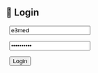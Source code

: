 <!DOCTYPE html>

<html lang="en">

<head>

  <meta charset="UTF-8">

  <title>Business Tracker (Firebase)</title>

  <style>

    body { font-family: Arial, sans-serif; margin: 20px; }

    input { margin: 5px; padding: 8px; width: 250px; }

    button { padding: 8px 14px; margin: 5px; cursor: pointer; }

    table { border-collapse: collapse; margin-top: 20px; width: 100%; }

    th, td { border: 1px solid #ddd; padding: 8px; text-align: center; }

    #loadingStatus { color: #666; font-style: italic; }

  </style>

</head>

<body>



<!-- Login Section -->

<div id="loginSection">

  <h2>🔐 Login</h2>

  <input type="text" id="username" placeholder="Username" value="e3med"><br>

  <input type="password" id="password" placeholder="Password" value="e3med2025+"><br>

  <button onclick="checkLogin()">Login</button>

  <p id="loginMessage" style="color:red;"></p>

</div>



<!-- Main App -->

<div id="appSection" style="display:none;">

  <h2>📊 Business Tracker</h2>

  <form id="entryForm">

    <input placeholder="Amount Transferred" id="transfer"><br>

    <input placeholder="Paid by (Transfer)" id="transferBy"><br>

    <input placeholder="Shipping Fees" id="shipping"><br>

    <input placeholder="Paid by (Shipping)" id="shippingBy"><br>

    <input placeholder="Clearance Fees" id="clearance"><br>

    <input placeholder="Paid by (Clearance)" id="clearanceBy"><br>

    <input placeholder="Receivable" id="receivable"><br>

    <input placeholder="Stock" id="stock"><br>

    <input placeholder="To be Collected" id="collected"><br>

    <button type="button" onclick="saveEntry()">Save Entry</button>

    <button type="button" onclick="downloadCSV()">Download Excel</button>

  </form>



  <h3>📂 Entries <span id="loadingStatus"></span></h3>

  <table id="entryTable">

    <thead>

      <tr>

        <th>Date</th><th>Transfer</th><th>Paid By</th>

        <th>Shipping</th><th>Paid By</th>

        <th>Clearance</th><th>Paid By</th>

        <th>Receivable</th><th>Stock</th><th>To Collect</th>

        <th>Delete</th>

      </tr>

    </thead>

    <tbody></tbody>

  </table>

</div>



<!-- Firebase SDK -->

<script src="https://www.gstatic.com/firebasejs/9.6.0/firebase-app-compat.js"></script>

<script src="https://www.gstatic.com/firebasejs/9.6.0/firebase-database-compat.js"></script>



<script>

 // Import the functions you need from the SDKs you need
import { initializeApp } from "firebase/app";
import { getAnalytics } from "firebase/analytics";
// TODO: Add SDKs for Firebase products that you want to use
// https://firebase.google.com/docs/web/setup#available-libraries

// Your web app's Firebase configuration
// For Firebase JS SDK v7.20.0 and later, measurementId is optional
const firebaseConfig = {
  apiKey: "AIzaSyBjZjNOWQwREWbNiPK5PTUHqDkiWuEim_g",
  authDomain: "e3med-finance.firebaseapp.com",
  databaseURL: "https://e3med-finance-default-rtdb.europe-west1.firebasedatabase.app",
  projectId: "e3med-finance",
  storageBucket: "e3med-finance.firebasestorage.app",
  messagingSenderId: "386561578213",
  appId: "1:386561578213:web:2dffa095390d44c2ef700c",
  measurementId: "G-QFHGC17P36"
};

// Initialize Firebase
const app = initializeApp(firebaseConfig);
const analytics = getAnalytics(app);

  };



  // Initialize Firebase

  const app = firebase.initializeApp(firebaseConfig);

  const db = firebase.database();



  let entries = [];



  // 🔄 Load entries from Firebase

  function loadEntries() {

    document.getElementById('loadingStatus').textContent = "Loading...";

    db.ref('businessEntries').on('value', (snapshot) => {

      entries = snapshot.val() || [];

      renderTable();

      document.getElementById('loadingStatus').textContent = "";

    }, (error) => {

      console.error("Firebase error:", error);

      document.getElementById('loadingStatus').textContent = "Error loading data!";

    });

  }



function checkLogin() {
    const username = document.getElementById('username').value;
    const password = document.getElementById('password').value;

    // --- ADD THESE LINES FOR DEBUGGING ---
    console.log("Entered Username:", username);
    console.log("Entered Password:", password);
    console.log("Expected Username:", "e3med");
    console.log("Expected Password:", "e3med2025+");
    // ------------------------------------

    if (username === "e3med" && password === "e3med2025+") {
        document.getElementById('loginSection').style.display = 'none';
        document.getElementById('appSection').style.display = 'block';
        loadEntries();
    } else {
        document.getElementById('loginMessage').textContent = "Invalid credentials!";
        // --- ADD THIS LINE FOR DEBUGGING ---
        console.log("Login failed.");
        // ------------------------------------
    }
}



  function saveEntry() {

    const newEntry = {

      date: new Date().toLocaleDateString(),

      transfer: parseFloat(document.getElementById('transfer').value) || 0,

      transferBy: document.getElementById('transferBy').value,

      shipping: parseFloat(document.getElementById('shipping').value) || 0,

      shippingBy: document.getElementById('shippingBy').value,

      clearance: parseFloat(document.getElementById('clearance').value) || 0,

      clearanceBy: document.getElementById('clearanceBy').value,

      receivable: parseFloat(document.getElementById('receivable').value) || 0,

      stock: parseFloat(document.getElementById('stock').value) || 0,

      collected: parseFloat(document.getElementById('collected').value) || 0

    };



    entries.push(newEntry);

    db.ref('businessEntries').set(entries)

      .then(() => {

        alert('Entry saved successfully!');

        document.getElementById('entryForm').reset();

      })

      .catch(error => {

        alert('Error saving: ' + error.message);

      });

  }



  function deleteEntry(index) {

    if (confirm('Delete this entry?')) {

      entries.splice(index, 1);

      db.ref('businessEntries').set(entries)

        .catch(error => alert('Delete failed: ' + error.message));

    }

  }



  function renderTable() {

    const tbody = document.querySelector('#entryTable tbody');

    tbody.innerHTML = '';

    

    entries.forEach((entry, index) => {

      const row = document.createElement('tr');

      row.innerHTML = `

        <td>${entry.date}</td>

        <td>${entry.transfer}</td><td>${entry.transferBy}</td>

        <td>${entry.shipping}</td><td>${entry.shippingBy}</td>

        <td>${entry.clearance}</td><td>${entry.clearanceBy}</td>

        <td>${entry.receivable}</td><td>${entry.stock}</td>

        <td>${entry.collected}</td>

        <td><button onclick="deleteEntry(${index})">🗑️</button></td>

      `;

      tbody.appendChild(row);

    });

  }



  function downloadCSV() {

    let csv = "Date,Transfer,Paid By,Shipping,Paid By,Clearance,Paid By,Receivable,Stock,To Collect\n";

    

    entries.forEach(entry => {

      csv += `${entry.date},${entry.transfer},"${entry.transferBy}",${entry.shipping},"${entry.shippingBy}",${entry.clearance},"${entry.clearanceBy}",${entry.receivable},${entry.stock},${entry.collected}\n`;

    });



    const blob = new Blob([csv], { type: 'text/csv' });

    const url = URL.createObjectURL(blob);

    const a = document.createElement('a');

    a.href = url;

    a.download = 'business_data.csv';

    a.click();

  }

</script>

</body>

</html>
